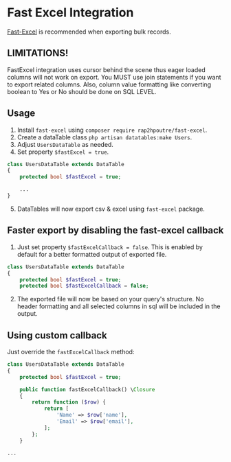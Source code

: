 # Fast Excel Integration

[Fast-Excel](https://github.com/rap2hpoutre/fast-excel) is recommended when exporting bulk records. 

## LIMITATIONS! 

FastExcel integration uses cursor behind the scene thus eager loaded columns will not work on export. You MUST use join statements if you want to export related columns. Also, column value formatting like converting boolean to Yes or No should be done on SQL LEVEL.

## Usage

1. Install `fast-excel` using `composer require rap2hpoutre/fast-excel`.
2. Create a dataTable class `php artisan datatables:make Users`.
3. Adjust `UsersDataTable` as needed.
4. Set property `$fastExcel = true`.

```php
class UsersDataTable extends DataTable
{
    protected bool $fastExcel = true;

    ...
}
```

5. DataTables will now export csv & excel using `fast-excel` package.


## Faster export by disabling the fast-excel callback

1. Just set property `$fastExcelCallback = false`. This is enabled by default for a better formatted output of exported file.

```php
class UsersDataTable extends DataTable
{
    protected bool $fastExcel = true;
    protected bool $fastExcelCallback = false;

```

2. The exported file will now be based on your query's structure. No header formatting and all selected columns in sql will be included in the output.

## Using custom callback

Just override the `fastExcelCallback` method:

```php
class UsersDataTable extends DataTable
{
    protected bool $fastExcel = true;

    public function fastExcelCallback() \Closure
    {
        return function ($row) {
            return [
                'Name' => $row['name'],
                'Email' => $row['email'],
            ];
        };
    }

...
```
